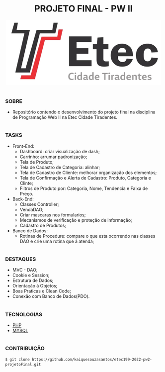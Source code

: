 <h1 align=center>PROJETO FINAL - PW II</h1>

<p align="center">
  <img src="etec.png" width="500">
</p>

#
### SOBRE

- Repositório contendo o desenvolvimento do projeto final na disciplina de Programação Web II na Etec Cidade Tiradentes.

#
### TASKS
- Front-End:
  - Dashboard: criar visualização de dash;
  - Carrinho: arrumar padronização;
  - Tela de Produto;
  - Tela de Cadastro de Categoria: alinhar;
  - Tela de Cadastro de Cliente: melhorar organização dos elementos;
  - Tela de Confirmação e Alerta de Cadastro: Produto, Categoria e Clinte;
  - Filtros de Produto por: Categoria, Nome, Tendencia e Faixa de Preço.
- Back-End:
  - Classes Controller;
  - VendaDAO;
  - Criar mascaras nos formularios;
  - Mecanismos de verificação e proteção de informação;
  - Cadastro de Produtos;
- Banco de Dados:
  - Rotinas de Procedure: compare o que esta ocorrendo nas classes DAO e crie uma rotina que á atenda;

#
### DESTAQUES
- MVC - DAO;
- Cookie e Session;
- Estrutura de Dados;
- Orientação á Objetos;
- Boas Praticas e Clean Code;
- Conexão com Banco de Dados(PDO).

#
### TECNOLOGIAS
- [PHP](https://www.php.net/docs.php)
- [MYSQL](https://dev.mysql.com/doc)

#
### CONTRIBUIÇÃO

```
$ git clone https://github.com/kaiquesouzasantos/etec199-2022-pw2-projetoFinal.git 
```
